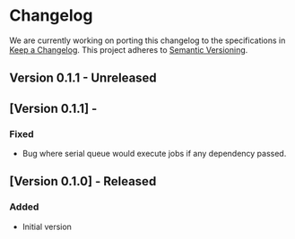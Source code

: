 # Changelog

We are currently working on porting this changelog to the specifications in
[Keep a Changelog](https://keepachangelog.com/en/1.0.0/).
This project adheres to [Semantic Versioning](https://semver.org/spec/v2.0.0.html).


## Version 0.1.1 - Unreleased


## [Version 0.1.1] - 

### Fixed
* Bug where serial queue would execute jobs if any dependency passed.

## [Version 0.1.0] - Released

### Added
* Initial version
